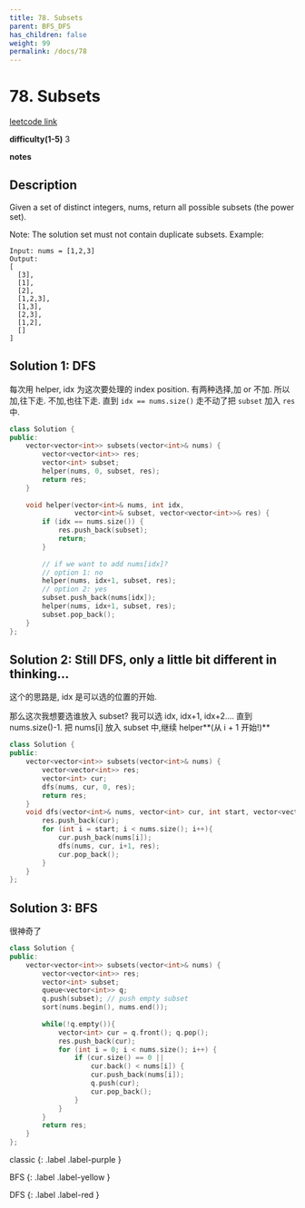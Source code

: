 ```yaml
---
title: 78. Subsets
parent: BFS_DFS
has_children: false
weight: 99
permalink: /docs/78
---
```

# 78. Subsets
[leetcode link](https://leetcode.com/problems/subsets/)

**difficulty(1-5)** 
3

**notes**   


## Description
Given a set of distinct integers, nums, return all possible subsets (the power set).

Note: The solution set must not contain duplicate subsets.
Example:

```
Input: nums = [1,2,3]
Output:
[
  [3],
  [1],
  [2],
  [1,2,3],
  [1,3],
  [2,3],
  [1,2],
  []
]
```

## Solution 1: DFS

每次用 helper, idx 为这次要处理的 index position. 有两种选择,加 or 不加.
所以加,往下走. 不加,也往下走. 直到 `idx == nums.size()` 走不动了把 `subset` 加入 `res` 中.
```c++
class Solution {
public:
    vector<vector<int>> subsets(vector<int>& nums) {
        vector<vector<int>> res;
        vector<int> subset;
        helper(nums, 0, subset, res);
        return res;
    }
    
    void helper(vector<int>& nums, int idx,
                vector<int>& subset, vector<vector<int>>& res) {
        if (idx == nums.size()) {
            res.push_back(subset);
            return;
        }
        
        // if we want to add nums[idx]? 
        // option 1: no
        helper(nums, idx+1, subset, res);
        // option 2: yes
        subset.push_back(nums[idx]);
        helper(nums, idx+1, subset, res);
        subset.pop_back();        
    }
};
```

## Solution 2: Still DFS, only a little bit different in thinking...
这个的思路是, idx 是可以选的位置的开始.

那么这次我想要选谁放入 subset? 我可以选 idx, idx+1, idx+2....
直到 nums.size()-1. 把 nums[i] 放入 subset 中,继续 helper**(从 i + 1 开始!)**

```c++
class Solution {
public:
    vector<vector<int>> subsets(vector<int>& nums) {
        vector<vector<int>> res;
        vector<int> cur;
        dfs(nums, cur, 0, res);
        return res;
    }
    void dfs(vector<int>& nums, vector<int> cur, int start, vector<vector<int>>& res){
        res.push_back(cur);
        for (int i = start; i < nums.size(); i++){
            cur.push_back(nums[i]);
            dfs(nums, cur, i+1, res);
            cur.pop_back();
        }
    }    
};
```
## Solution 3: BFS
很神奇了

```c++
class Solution {
public:
    vector<vector<int>> subsets(vector<int>& nums) {
        vector<vector<int>> res;
        vector<int> subset;
        queue<vector<int>> q;
        q.push(subset); // push empty subset
        sort(nums.begin(), nums.end());
        
        while(!q.empty()){
            vector<int> cur = q.front(); q.pop();
            res.push_back(cur);
            for (int i = 0; i < nums.size(); i++) {
                if (cur.size() == 0 ||
                    cur.back() < nums[i]) {
                    cur.push_back(nums[i]);
                    q.push(cur);
                    cur.pop_back();
                }
            }
        }
        return res;
    }
};
```

classic
{: .label .label-purple }

BFS
{: .label .label-yellow }

DFS
{: .label .label-red }
